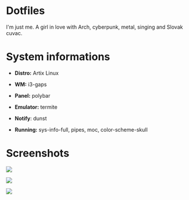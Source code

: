 # Dotfiles

I'm just me. A girl in love with Arch, cyberpunk, metal, singing and Slovak cuvac.


# System informations


* **Distro:**  Artix Linux


* **WM:**  i3-gaps


* **Panel:** polybar 


* **Emulator:** termite 


* **Notify**: dunst 


* **Running:** sys-info-full, pipes, moc, color-scheme-skull 


# Screenshots

![](Screenshots/polybar-parallel-clean.png)

![](Screenshots/polybar-parallel.png)

![](Screenshots/polybar-parallel-lock.png)
